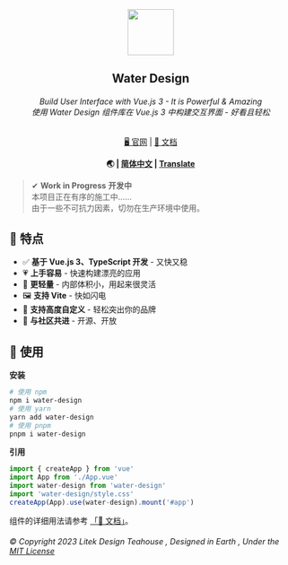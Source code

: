 <div align="center">

<img src="https://avatars.githubusercontent.com/u/114280360?s=200&v=4" height="82" width="82"/>

<h2>Water Design</h2>

<h6>Build User Interface with Vue.js 3 - It is Powerful & Amazing<br>
使用 Water Design 组件库在 Vue.js 3 中构建交互界面 - 好看且轻松</h6>

<a href="https://water.licn.eu.org">
🖥 官网</a> | 
<a href="https://water.licn.eu.org">
📃 文档</a>

<b>🌏 | <a href="https://github.com/litekcn/water/README.md">简体中文</a> | <a href="https://github.com/litekcn/water/">Translate</a></b>

</div>

> ✔ **Work in Progress** **开发中** <br>本项目正在有序的施工中…… <br >由于一些不可抗力因素，切勿在生产环境中使用。

## 🎊 特点

- ✅ **基于 Vue.js 3、TypeScript 开发** - 又快又稳
- 💗 **上手容易** - 快速构建漂亮的应用
- 🏸 **更轻量** - 内部体积小，用起来很灵活
- 🖼 **支持 Vite** - 快如闪电
- 🔨 **支持高度自定义** - 轻松突出你的品牌
- 🎯 **与社区共进** - 开源、开放

## 📍 使用

**安装**

```sh
# 使用 npm
npm i water-design
# 使用 yarn
yarn add water-design
# 使用 pnpm
pnpm i water-design
```

**引用**

```ts
import { createApp } from 'vue'
import App from './App.vue'
import water-design from 'water-design'
import 'water-design/style.css'
createApp(App).use(water-design).mount('#app')
```

组件的详细用法请参考 <a href="https://water.licn.eu.org">「📃 文档」</a>。

<h6>© Copyright 2023 Litek Design Teahouse , Designed in Earth , Under the <a href="https://github.com/litekcn/water/LICENSE">MIT License</a></h6>



